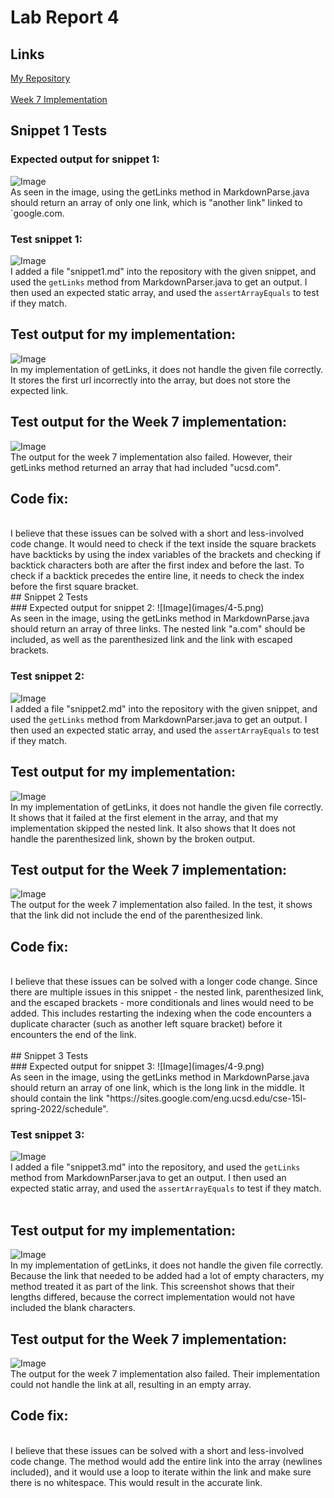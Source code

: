 # Lab Report 4

## Links
[My Repository](https://github.com/jadenbanawa/markdown-parser)<br>
<br>
[Week 7 Implementation](https://github.com/UDXS/markdown-parser)

## Snippet 1 Tests

### Expected output for snippet 1:
![Image](images/4-1.png)
<br>
As seen in the image, using the getLinks method in MarkdownParse.java should return an array of only one link, which is "another link" linked to \`google.com.
<br>
### Test snippet 1:
![Image](images/4-2.png)
<br>
I added a file "snippet1.md" into the repository with the given snippet, and used the  `getLinks` method from MarkdownParser.java to get an output. I then used an expected static array, and used the `assertArrayEquals` to test if they match.
<br>

## Test output for my implementation:
![Image](images/4-3.png)
<br>
In my implementation of getLinks, it does not handle the given file correctly. It stores the first url incorrectly into the array, but does not store the expected link.
<br>

## Test output for the Week 7 implementation:
![Image](images/4-4.png)
<br>
The output for the week 7 implementation also failed. However, their getLinks method returned an array that had included "ucsd.com". 
<br>

## Code fix:
<br>
I believe that these issues can be solved with a short and less-involved code change. It would need to check if the text inside the square brackets have backticks by using the index variables of the brackets and checking if backtick characters both are after the first index and before the last. To check if a backtick precedes the entire line, it needs to check the index before the first square bracket.

<br>
## Snippet 2 Tests
<br>
### Expected output for snippet 2:
![Image](images/4-5.png)
<br>
As seen in the image, using the getLinks method in MarkdownParse.java should return an array of three links. The nested link "a.com" should be included, as well as the parenthesized link and the link with escaped brackets.
<br>

### Test snippet 2:
![Image](images/4-6.png)
<br>
I added a file "snippet2.md" into the repository with the given snippet, and used the  `getLinks` method from MarkdownParser.java to get an output. I then used an expected static array, and used the `assertArrayEquals` to test if they match.
<br>

## Test output for my implementation:
![Image](images/4-7.png)
<br>
In my implementation of getLinks, it does not handle the given file correctly. It shows that it failed at the first element in the array, and that my implementation skipped the nested link. It also shows that It does not handle the parenthesized link, shown by the broken output.
<br>

## Test output for the Week 7 implementation:
![Image](images/4-8.png)
<br>
The output for the week 7 implementation also failed. In the test, it shows that the link did not include the end of the parenthesized link.
<br>

## Code fix:
<br>
I believe that these issues can be solved with a longer code change. Since there are multiple issues in this snippet - the nested link, parenthesized link, and the escaped brackets - more conditionals and lines would need to be added. This includes restarting the indexing when the code encounters a duplicate character (such as another left square bracket) before it encounters the end of the link.
<br>
<br>
## Snippet 3 Tests
<br>
### Expected output for snippet 3:
![Image](images/4-9.png)
<br>
As seen in the image, using the getLinks method in MarkdownParse.java should return an array of one link, which is the long link in the middle. It should contain the link "https://sites.google.com/eng.ucsd.edu/cse-15l-spring-2022/schedule".
<br>

### Test snippet 3:
![Image](images/4-10.png)
<br>
I added a file "snippet3.md" into the repository, and used the  `getLinks` method from MarkdownParser.java to get an output. I then used an expected static array, and used the `assertArrayEquals` to test if they match.
<br>
<br>
## Test output for my implementation:
![Image](images/4-11.png)
<br>
In my implementation of getLinks, it does not handle the given file correctly. Because the link that needed to be added had a lot of empty characters, my method treated it as part of the link. This screenshot shows that their lengths differed, because the correct implementation would not have included the blank characters.
<br>
## Test output for the Week 7 implementation:
![Image](images/4-12.png)
<br>
The output for the week 7 implementation also failed. Their implementation could not handle the link at all, resulting in an empty array.
<br>
## Code fix:
<br>
I believe that these issues can be solved with a short and less-involved code change. The method would add the entire link into the array (newlines included), and it would use a loop to iterate within the link and make sure there is no whitespace. This would result in the accurate link.
<br>
